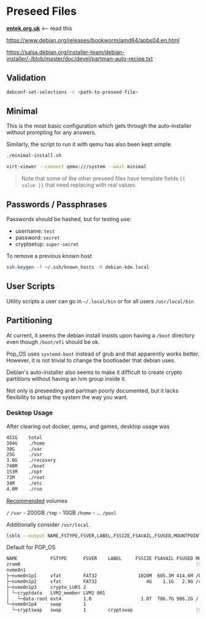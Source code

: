 # Preseed Files

[**entek.org.uk**](https://blog.entek.org.uk/notes/2023/08/22/automated-debian-install.html) <-- read this

https://www.debian.org/releases/bookworm/amd64/apbs04.en.html

https://salsa.debian.org/installer-team/debian-installer/-/blob/master/doc/devel/partman-auto-recipe.txt

## Validation

```bash
debconf-set-selections -c <path-to-preseed-file>
```

## Minimal

This is the most basic configuration which gets through the auto-installer without prompting for any answers.

Similarly, the script to run it with qemu has also been kept simple.

```bash
./minimal-install.sh
```

```bash
virt-viewer --connect qemu:///system --wait minimal
```

> Note that some of the other preseed files have template fields `{{ value }}` that need replacing with real values.

## Passwords / Passphrases

Passwords should be hashed, but for testing use:

- username: `test`
- password: `secret`
- cryptsetup: `super-secret`

To remove a previous known host

```bash
ssh-keygen -f ~/.ssh/known_hosts -R debian-kde.local
```

## User Scripts

Utility scripts a user can go in `~/.local/bin` or for all users `/usr/local/bin`

## Partitioning

At current, it seems the debian install insists upon having a `/boot` directory even though `/boot/efi` should be ok.

Pop_OS uses `systemd-boot` instead of grub and that apparently works better. However, it is not trivial to change the bootloader that debian uses.

Debian's auto-installer also seems to make it difficult to create crypto partitions without having an lvm group inside it.

Not only is preseeding and partman poorly documented, but it lacks flexibility to setup the system the way you want.

### Desktop Usage

After clearing out docker, qemu, and games, desktop usage was

```bash
451G    total
394G    ./home
30G     ./var
25G     ./usr
3.0G    ./recovery
740M    ./boot
153M    ./opt
72M     ./root
34M     ./etc
4.0M    ./run
```

[Recommended](https://www.debian.org/releases/stable/i386/apcs03.en.html) volumes

`/`
`/var` - 200GB
`/tmp` - 10GB
`/home` - ...
`/pool`

Additionally consider `/usr/local`.

```bash
lsblk --output NAME,FSTYPE,FSVER,LABEL,FSSIZE,FSAVAIL,FSUSED,MOUNTPOINTS
```

Default for POP_OS

```bash
NAME            FSTYPE      FSVER    LABEL     FSSIZE FSAVAIL FSUSED MOUNTPOINTS
zram0                                                                [SWAP]
nvme0n1
├─nvme0n1p1     vfat        FAT32               1020M  605.3M 414.6M /boot/efi
├─nvme0n1p2     vfat        FAT32                  4G    1.1G   2.9G /recovery
├─nvme0n1p3     crypto_LUKS 2
│ └─cryptdata   LVM2_member LVM2 001
│   └─data-root ext4        1.0                  1.8T  786.7G 986.2G /
└─nvme0n1p4     swap        1
  └─cryptswap   swap        1        cryptswap                       [SWAP]
```
